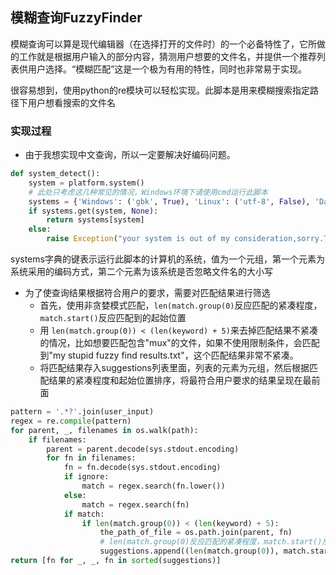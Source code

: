 ## 模糊查询FuzzyFinder

模糊查询可以算是现代编辑器（在选择打开的文件时）的一个必备特性了，它所做的工作就是根据用户输入的部分内容，猜测用户想要的文件名，并提供一个推荐列表供用户选择。“模糊匹配”这是一个极为有用的特性，同时也非常易于实现。

很容易想到，使用python的re模块可以轻松实现。此脚本是用来模糊搜索指定路径下用户想看搜索的文件名

### 实现过程

* 由于我想实现中文查询，所以一定要解决好编码问题。
```python
def system_detect():
    system = platform.system()
    # 此处只考虑这几种常见的情况，Windows环境下请使用cmd运行此脚本
    systems = {'Windows': ('gbk', True), 'Linux': ('utf-8', False), 'Darwin': ('utf-8', True)}
    if systems.get(system, None):
        return systems[system]
    else:
        raise Exception("your system is out of my consideration,sorry.The Chinese maybe display abnormally!")
```
systems字典的键表示运行此脚本的计算机的系统，值为一个元组，第一个元素为系统采用的编码方式，第二个元素为该系统是否忽略文件名的大小写

* 为了使查询结果根据符合用户的要求，需要对匹配结果进行筛选
  * 首先，使用非贪婪模式匹配，`len(match.group(0)`反应匹配的紧凑程度，`match.start()`反应匹配到的起始位置
  * 用 `len(match.group(0)) < (len(keyword) + 5)`来去掉匹配结果不紧凑的情况，比如想要匹配包含"mux"的文件，如果不使用限制条件，会匹配到"my stupid fuzzy find results.txt"，这个匹配结果非常不紧凑。
  * 将匹配结果存入suggestions列表里面，列表的元素为元组，然后根据匹配结果的紧凑程度和起始位置排序，将最符合用户要求的结果呈现在最前面
```python
pattern = '.*?'.join(user_input)
regex = re.compile(pattern)
for parent, _, filenames in os.walk(path):
    if filenames:
        parent = parent.decode(sys.stdout.encoding)
        for fn in filenames:
            fn = fn.decode(sys.stdout.encoding)
            if ignore:
                match = regex.search(fn.lower())
            else:
                match = regex.search(fn)
            if match:
                if len(match.group(0)) < (len(keyword) + 5):
                    the_path_of_file = os.path.join(parent, fn)
                    # len(match.group(0)反应匹配的紧凑程度，match.start()反应匹配到的起始位置
                    suggestions.append((len(match.group(0)), match.start(), the_path_of_file))
return [fn for _, _, fn in sorted(suggestions)]
```
